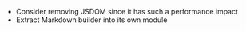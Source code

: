 - Consider removing JSDOM since it has such a performance impact
- Extract Markdown builder into its own module
